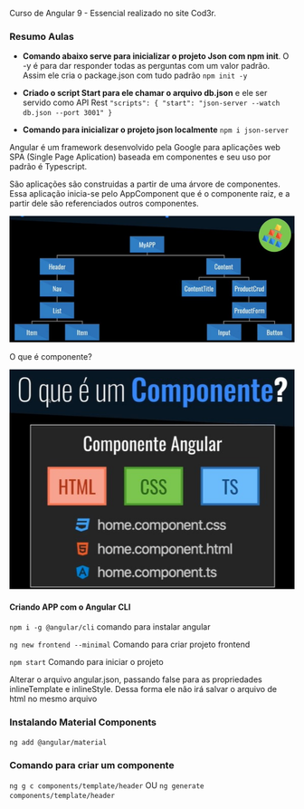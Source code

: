 Curso de Angular 9 - Essencial realizado no site Cod3r.

### Resumo Aulas

* **Comando abaixo serve para inicializar o projeto Json com npm init**. O -y é para dar responder todas as perguntas com um valor padrão. Assim ele cria o package.json com tudo padrão
`npm init -y `

* **Criado o script Start para ele chamar o arquivo db.json** e ele ser servido como API Rest 
 `
"scripts": {
    "start": "json-server --watch db.json --port 3001"
  }
` 

* **Comando para inicializar o projeto json localmente**
`npm i json-server`


Angular é um framework desenvolvido pela Google para aplicações web SPA (Single Page Aplication) baseada em componentes e seu uso por padrão é Typescript. 

São aplicações são construidas a partir de uma árvore de componentes. Essa aplicação inicia-se pelo AppComponent que é o componente raiz, e a partir dele são referenciados outros componentes. 

![Árvore de Componente](./backend/image/arvoreComponente.jpg)

O que é componente?

![Componente](./backend/image/componente.jpg)

#### Criando APP com o Angular CLI
` npm i -g @angular/cli ` comando  para instalar angular

` ng new frontend --minimal `  Comando para criar projeto frontend 

` npm start ` Comando para iniciar o projeto  

Alterar o arquivo angular.json, passando false para as propriedades inlineTemplate e inlineStyle. Dessa forma ele não irá salvar o arquivo de html no mesmo arquivo

### Instalando Material Components
` ng add @angular/material `

### Comando para criar um componente
` ng g c components/template/header `
OU
`ng generate components/template/header `
